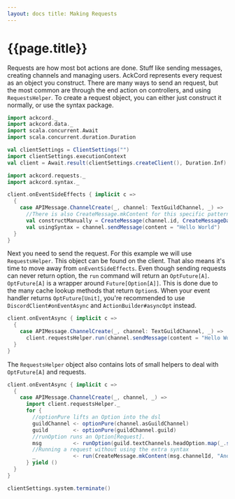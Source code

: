 ```yaml
---
layout: docs title: Making Requests
---
```


# {{page.title}}

Requests are how most bot actions are done. Stuff like sending messages, creating channels and managing users. AckCord
represents every request as an object you construct. There are many ways to send an request, but the most common are
through the end action on controllers, and using `RequestsHelper`. To create a request object, you can either just
construct it normally, or use the syntax package.

```scala mdoc:invisible
import ackcord._
import ackcord.data._
import scala.concurrent.Await
import scala.concurrent.duration.Duration

val clientSettings = ClientSettings("")
import clientSettings.executionContext
val client = Await.result(clientSettings.createClient(), Duration.Inf)
```

```scala mdoc:silent
import ackcord.requests._
import ackcord.syntax._

client.onEventSideEffects { implicit c => 
  {
    case APIMessage.ChannelCreate(_, channel: TextGuildChannel, _) =>
      //There is also CreateMessage.mkContent for this specific pattern
      val constructManually = CreateMessage(channel.id, CreateMessageData(content = "Hello World"))
      val usingSyntax = channel.sendMessage(content = "Hello World")
  }
}
```

Next you need to send the request. For this example we will use `RequestsHelper`. This object can be found on the
client. That also means it's time to move away from `onEventSideEffects`. Even though sending requests can never return
option, the `run` command will return an `OptFuture[A]`.
`OptFuture[A]` is a wrapper around `Future[Option[A]]`. This is done due to the many cache lookup methods that
return `Option`s. When your event handler returns `OptFuture[Unit]`, you're recommended to
use `DiscordClient#onEventAsync` and `ActionBuilder#asyncOpt` instead.

```scala mdoc:silent
client.onEventAsync { implicit c => 
  {
    case APIMessage.ChannelCreate(_, channel: TextGuildChannel, _) =>
      client.requestsHelper.run(channel.sendMessage(content = "Hello World")).map(_ => ())
  }
}
```

The `RequestsHelper` object also contains lots of small helpers to deal with
`OptFuture[A]` and requests.

```scala mdoc:silent
client.onEventAsync { implicit c => 
  {
    case APIMessage.ChannelCreate(_, channel, _) =>
      import client.requestsHelper._
      for {
        //optionPure lifts an Option into the dsl
        guildChannel <- optionPure(channel.asGuildChannel)
        guild        <- optionPure(guildChannel.guild)
        //runOption runs an Option[Request].
        msg          <- runOption(guild.textChannels.headOption.map(_.sendMessage("FIRST")))
        //Running a request without using the extra syntax
        _            <- run(CreateMessage.mkContent(msg.channelId, "Another message"))
      } yield ()
  }
}
```

```scala mdoc:invisible
clientSettings.system.terminate()
```